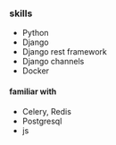 ### skills

* Python
* Django
* Django rest framework
* Django channels
* Docker

 #### familiar with
* Celery, Redis
* Postgresql
* js


<!---
MohammadOshkooh/MohammadOshkooh is a ✨ special ✨ repository because its `README.md` (this file) appears on your GitHub profile.
You can click the Preview link to take a look at your changes.
--->
